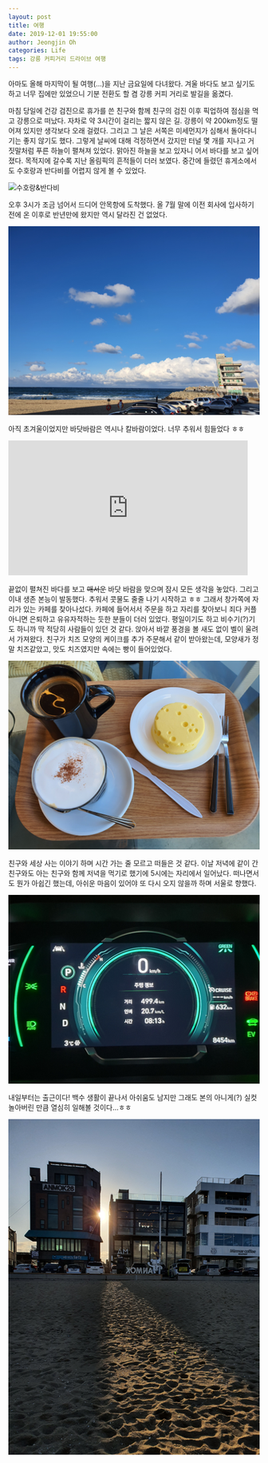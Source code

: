```yaml
---
layout: post
title: 여행
date: 2019-12-01 19:55:00
author: Jeongjin Oh
categories: Life
tags: 강릉 커피거리 드라이브 여행
---
```


아마도 올해 마지막이 될 여행(...)을 지난 금요일에 다녀왔다. 겨울 바다도 보고 싶기도 하고 너무 집에만 있었으니 기분 전환도 할 겸 강릉 커피 거리로 발길을 옮겼다.

마침 당일에 건강 검진으로 휴가를 쓴 친구와 함께 친구의 검진 이후 픽업하여 점심을 먹고 강릉으로 떠났다. 자차로 약 3시간이 걸리는 짧지 않은 길. 강릉이 약 200km정도 떨어져 있지만 생각보다 오래 걸렸다. 그리고 그 날은 서쪽은 미세먼지가 심해서 돌아다니기는 좋지 않기도 했다. 그렇게 날씨에 대해 걱정하면서 갔지만 터널 몇 개를 지나고 거짓말처럼 푸른 하늘이 펼쳐져 있었다. 맑아진 하늘을 보고 있자니 어서 바다를 보고 싶어졌다. 목적지에 갈수록 지난 올림픽의 흔적들이 더러 보였다. 중간에 들렸던 휴게소에서도 수호랑과 반다비를 어렵지 않게 볼 수 있었다.

![수호랑&반다비](/images/2019-12-1-Refresh/1.jpg)

오후 3시가 조금 넘어서 드디어 안목항에 도착했다. 올 7월 말에 이전 회사에 입사하기 전에 온 이후로 반년만에 왔지만 역시 달라진 건 없었다.

![안목항 앞바다](/images/2019-12-1-Refresh/2.jpg)

아직 초겨울이었지만 바닷바람은 역시나 칼바람이었다. 너무 추워서 힘들었다 ㅎㅎ

<iframe src="https://onedrive.live.com/embed?cid=EEF08A5F86043EE8&resid=EEF08A5F86043EE8%2141444&authkey=AAWiBGDTK_UQcZw" width="480" height="270" frameborder="0" scrolling="no" allowfullscreen></iframe>

끝없이 펼쳐진 바다를 보고 ~~매서운~~ 바닷 바람을 맞으며 잠시 모든 생각을 놓았다. 그리고 이내 생존 본능이 발동했다. 추워서 콧물도 줄줄 나기 시작하고 ㅎㅎ 그래서 창가쪽에 자리가 있는 카페를 찾아나섰다. 카페에 들어서서 주문을 하고 자리를 찾아보니 죄다 커플 아니면 은퇴하고 유유자적하는 듯한 분들이 더러 있었다. 평일이기도 하고 비수기(?)기도 하니까 딱 적당히 사람들이 있던 것 같다. 앉아서 바깥 풍경을 볼 새도 없이 벨이 울려서 가져왔다. 친구가 치즈 모양의 케이크를 추가 주문해서 같이 받아왔는데, 모양새가 정말 치즈같았고, 맛도 치즈였지만 속에는 빵이 들어있었다.

![치즈케이크와 커피](/images/2019-12-1-Refresh/3.jpg)

친구와 세상 사는 이야기 하며 시간 가는 줄 모르고 떠들은 것 같다. 이날 저녁에 같이 간 친구와도 아는 친구와 함께 저녁을 먹기로 했기에 5시에는 자리에서 일어났다. 떠나면서도 뭔가 아쉽긴 했는데, 아쉬운 마음이 있어야 또 다시 오지 않을까 하며 서울로 향했다.

![트립 정보](/images/2019-12-1-Refresh/4.jpg)

내일부터는 출근이다! 백수 생활이 끝나서 아쉬움도 남지만 그래도 본의 아니게(?) 실컷 놀아버린 만큼 열심히 일해볼 것이다...ㅎㅎ

![마무으리](/images/2019-12-1-Refresh/5.jpg)
